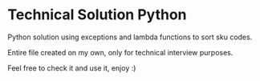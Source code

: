 # Technical Solution Python
Python solution using exceptions and lambda functions to sort sku codes.

Entire file created on my own, only for technical interview purposes.

Feel free to check it and use it, enjoy :)
